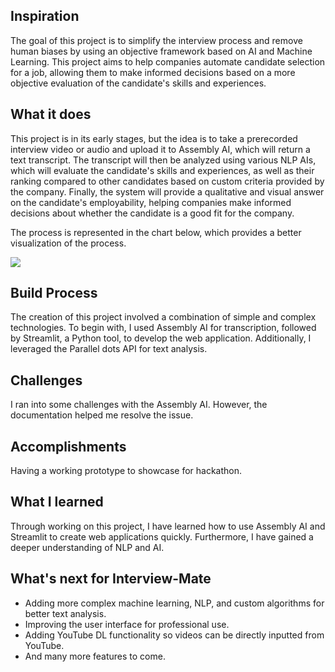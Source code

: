 ## Inspiration
The goal of this project is to simplify the interview process and remove human biases by using an objective framework based on AI and Machine Learning. This project aims to help companies automate candidate selection for a job, allowing them to make informed decisions based on a more objective evaluation of the candidate's skills and experiences.

## What it does
This project is in its early stages, but the idea is to take a prerecorded interview video or audio and upload it to Assembly AI, which will return a text transcript. The transcript will then be analyzed using various NLP AIs, which will evaluate the candidate's skills and experiences, as well as their ranking compared to other candidates based on custom criteria provided by the company. Finally, the system will provide a qualitative and visual answer on the candidate's employability, helping companies make informed decisions about whether the candidate is a good fit for the company.

The process is represented in the chart below, which provides a better visualization of the process.

![](https://i.imgur.com/R6KgKYY.jpg)

## Build Process
The creation of this project involved a combination of simple and complex technologies. To begin with, I used Assembly AI for transcription, followed by Streamlit, a Python tool, to develop the web application. Additionally, I leveraged the Parallel dots API for text analysis.

## Challenges
I ran into some challenges with the Assembly AI. However, the documentation helped me resolve the issue.

## Accomplishments
Having a working prototype to showcase for hackathon.  

## What I learned
Through working on this project, I have learned how to use Assembly AI and Streamlit to create web applications quickly. Furthermore, I have gained a deeper understanding of NLP and AI.

## What's next for Interview-Mate
- Adding more complex machine learning, NLP, and custom algorithms for better text analysis.
- Improving the user interface for professional use.
- Adding YouTube DL functionality so videos can be directly inputted from YouTube.
- And many more features to come.
